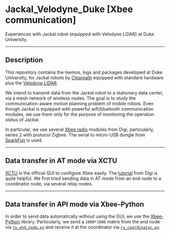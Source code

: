Jackal_Velodyne_Duke [Xbee communication]
========

Experiences with Jackal robot (equipped with Velodyne LiDAR) at Duke University.

-----
Description
-----
This repository contains the memos, logs and packages developed at Duke University, for Jackal robots by [Clearpath](https://www.clearpathrobotics.com) equipped with standard hardware plus the [Velodyne LiDAR](velodynelidar.com/).


We intend to transmit data from the Jackal robot to a stationary data center, via a mesh network of wireless nodes. The goal is to study the communication-aware motion planning problem of mobile robots.
Even though Jackal is equipped with powerful wifi/bluetooth communication modules, we use them only for the purpose of monitoring the operation status of Jackal.


In particular, we use several [Xbee radio](https://www.digi.com/) modules from Digi, particularly, series 2 with protocol Zigbee. The serial to micro-USB dongle from [SparkFun](https://www.sparkfun.com/products/11812)  is used.


-----
Data transfer in AT mode via XCTU
-----

[XCTU](https://www.digi.com/products/xbee-rf-solutions/xctu-software/xctu) is the official GUI to configure Xbee easily. The [tutorial](http://www.digi.com/resources/documentation/digidocs/90001458-13/default.htm) from Digi is quite helpful.
We first tried sending data in AT mode from an end node to a coordinator node, via several relay nodes. 


-----
Data transfer in API mode via Xbee-Python
-----

In order to send data automatically without using the GUI, we use the [Xbee-Python](https://python-xbee.readthedocs.io/en/latest/) library.
Particularly, we send a `1000*1000` matrix from the end node via [`tx_end_node.py`](https://github.com/MengGuo/Jackal_Velodyne_Duke/blob/master/xbee_communication/tx_end_node.py) and receive it at the coordinator via [`rx_coordinator.py`](https://github.com/MengGuo/Jackal_Velodyne_Duke/tree/master/xbee_communication).

